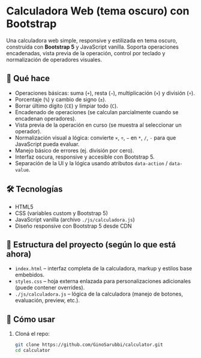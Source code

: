 # Calculadora Web (tema oscuro) con Bootstrap

Una calculadora web simple, responsive y estilizada en tema oscuro, construida con **Bootstrap 5** y JavaScript vanilla. Soporta operaciones encadenadas, vista previa de la operación, control por teclado y normalización de operadores visuales.

## 🚀 Qué hace

- Operaciones básicas: suma (`+`), resta (`−`), multiplicación (`×`) y división (`÷`).
- Porcentaje (`%`) y cambio de signo (`±`).
- Borrar último dígito (`CE`) y limpiar todo (`C`).
- Encadenado de operaciones (se calculan parcialmente cuando se encadenan operadores).
- Vista previa de la operación en curso (se muestra al seleccionar un operador).
- Normalización visual a lógica: convierte `×`, `÷`, `−` en `*`, `/`, `-` para que JavaScript pueda evaluar.
- Manejo básico de errores (ej. división por cero).
- Interfaz oscura, responsive y accesible con Bootstrap 5.
- Separación de la UI y la lógica usando atributos `data-action` / `data-value`.

## 🛠 Tecnologías

- HTML5
- CSS (variables custom y Bootstrap 5)
- JavaScript vanilla (archivo `./js/calculadora.js`)
- Diseño responsive con Bootstrap 5 desde CDN

## 📁 Estructura del proyecto (según lo que está ahora)

- `index.html` – interfaz completa de la calculadora, markup y estilos base embebidos.
- `styles.css` – hoja externa enlazada para personalizaciones adicionales (puede contener overrides).
- `./js/calculadora.js` – lógica de la calculadora (manejo de botones, evaluación, preview, etc.).

## 🔧 Cómo usar

1. Cloná el repo:
   ```bash
   git clone https://github.com/GinoSarubbi/calculator.git
   cd calculator

